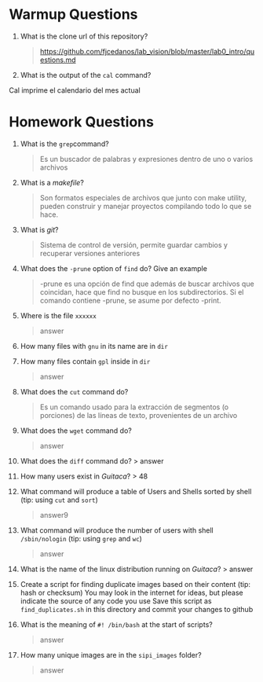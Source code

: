 # Warmup Questions

1.  What is the clone url of this repository?
    >   https://github.com/fjcedanos/lab_vision/blob/master/lab0_intro/questions.md

2.  What is the output of the ``cal`` command?

Cal imprime el calendario del mes actual


# Homework Questions

1.  What is the ``grep``command?
    >   Es un buscador de palabras y expresiones dentro de uno o varios archivos 

2.  What is a *makefile*?
    >   Son formatos especiales de archivos que junto con make utility, pueden construir y manejar proyectos compilando todo lo que se hace.

3.  What is *git*?
    >   Sistema de control de versión, permite guardar cambios y recuperar versiones anteriores

4.  What does the ``-prune`` option of ``find`` do? Give an example
    >    -prune es una opción de find que además de buscar  archivos que coincidan, hace que find no busque en los subdirectorios. Si el comando contiene -prune, se asume por defecto -print.


5.  Where is the file ``xxxxxx``
    >   answer

6.  How many files with ``gnu`` in its name are in ``dir``
    >   


7.  How many files contain ``gpl`` inside in ``dir``
    >   answer

8.  What does the ``cut`` command do?
    >   Es un comando usado para la extracción de segmentos (o porciones) de las líneas de texto, provenientes de un archivo 

9.  What does the ``wget`` command do?
    >   answer

10.  What does the ``diff`` command do?
    >   answer

11.  How many users exist in *Guitaca*?
    >   48

12. What command will produce a table of Users and Shells sorted by shell (tip: using ``cut`` and ``sort``)
    >   answer9

13. What command will produce the number of users with shell ``/sbin/nologin`` (tip: using ``grep`` and ``wc``)
    >   answer

14.  What is the name of the linux distribution running on *Guitaca*?
    >   answer

15. Create a script for finding duplicate images based on their content (tip: hash or checksum)
    You may look in the internet for ideas, but please indicate the source of any code you use
    Save this script as ``find_duplicates.sh`` in this directory and commit your changes to github

16. What is the meaning of ``#! /bin/bash`` at the start of scripts?
    >   answer

17. How many unique images are in the ``sipi_images`` folder?
    >   answer  
    
